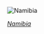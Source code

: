 
![Namibia](https://www.gstatic.com/prettyearth/assets/full/1110.jpg)

*[Namibia](https://www.google.com/maps/@-18.444108,16.008853,18z/data=!3m1!1e3)*
